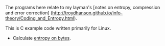 The programs here relate to my layman's 
[notes on entropy, compression and error correction]
(http://troydhanson.github.io/info-theory/Coding_and_Entropy.html).

This is C example code written primarily for Linux.

* Calculate [entropy on bytes](http://troydhanson.github.io/info-theory/tree/master/entropy).
